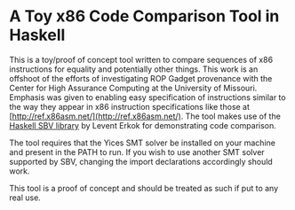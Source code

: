 A Toy x86 Code Comparison Tool in Haskell
=========================================

This is a toy/proof of concept tool written to compare sequences of x86 instructions for equality and potentially other things.  This work is an offshoot of the efforts of investigating ROP Gadget provenance with the Center for High Assurance Computing at the University of Missouri.  Emphasis was given to enabling easy specification of instructions similar to the way they appear in x86 instruction specifications like those at [http://ref.x86asm.net/](http://ref.x86asm.net/).  The tool makes use of the [Haskell SBV library](http://hackage.haskell.org/package/sbv) by Levent Erkok for demonstrating code comparison.

The tool requires that the Yices SMT solver be installed on your machine and present in the PATH to run.  If you wish to use another SMT solver supported by SBV, changing the import declarations accordingly should work.  

This tool is a proof of concept and should be treated as such if put to any real use.  
